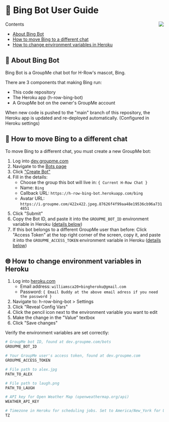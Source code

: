 # 📖 Bing Bot User Guide

<img src="https://i.groupme.com/422x422.jpeg.87626f4f99aa48e19536cb96a7314851.avatar" align="right" />

Contents

- [About Bing Bot](#-about-bing-bot)
- [How to move Bing to a different chat](https://github.com/c-o-l-i-n/bing-bot/edit/main/README.md#-how-to-move-bing-to-a-different-chat)
- [How to change environment variables in Heroku](#-how-to-change-environment-variables-in-heroku)

## 🦏 About Bing Bot

Bing Bot is a GroupMe chat bot for H-Row's mascot, Bing.

There are 3 components that making Bing run:
- This code repository
- The Heroku app (h-row-bing-bot)
- A GroupMe bot on the owner's GroupMe account

When new code is pushed to the "main" branch of this repository, the Heroku app is updated and re-deployed automatically. (Configured in Heroku settings)

## 📲 How to move Bing to a different chat

To move Bing to a different chat, you must create a new GroupMe bot:

1. Log into [dev.groupme.com](https://dev.groupme.com)
2. Navigate to the [Bots page](https://dev.groupme.com/bots)
3. Click ["Create Bot"](https://dev.groupme.com/bots/new)
4. Fill in the details:
    - Choose the group this bot will live in: ```{ Current H-Row Chat }```
    - Name: ```Bing```
    - Callback URL: ```https://h-row-bing-bot.herokuapp.com/bing```
    - Avatar URL: ```https://i.groupme.com/422x422.jpeg.87626f4f99aa48e19536cb96a7314851```
5. Click "Submit"
6. Copy the Bot ID, and paste it into the ```GROUPME_BOT_ID``` environment variable in Heroku ([details below](#-how-to-change-environment-variables-in-heroku))
7. If this bot belongs to a different GroupMe user than before: Click "Access Token" at the top right corner of the screen, copy it, and paste it into the ```GROUPME_ACCESS_TOKEN``` environment variable in Heroku ([details below](#-how-to-change-environment-variables-in-heroku))

## 🌐 How to change environment variables in Heroku

1. Log into [heroku.com](https://id.heroku.com/)
    - Email address: ```williamsca20+bingheroku@gmail.com```
    - Password: ```{ Email Buddy at the above email adress if you need the password }```
2. Navigate to: h-row-bing-bot > Settings
3. Click "Reveal Config Vars"
4. Click the pencil icon next to the environment variable you want to edit
5. Make the change in the "Value" textbox
6. Click "Save changes"

Verify the environment variables are set correctly:

```bash
# GroupMe bot ID, found at dev.groupme.com/bots
GROUPME_BOT_ID

# Your GroupMe user's access token, found at dev.groupme.com
GROUPME_ACCESS_TOKEN

# File path to alex.jpg
PATH_TO_ALEX

# File path to laugh.png
PATH_TO_LAUGH

# API key for Open Weather Map (openweathermap.org/api)
WEATHER_API_KEY

# Timezone in Heroku for scheduling jobs. Set to America/New_York for US Eastern time
TZ
```
